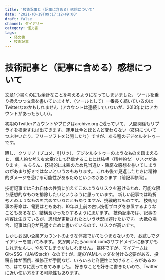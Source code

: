 ```yaml
---
title: '技術記事と（記事に含める）感想について'
date: '2021-03-19T09:17:12+09:00'
draft: false
channel: ダイアリー
category: 怪文書
tags:
  - 怪文書
  - 技術記事
---
```

# 技術記事と（記事に含める）感想について

文章1つ書くのにも余計なことを考えるようになってしまいました。
ツールを乗り換えつつ文章を書いていますが、（ツールとして）一番長く続いているのは
Twitterなのかもしれません（アカウントは連続していないが、2013年にはアカウントがあったらしい）。

初期のTwitterアカウントやブログはarchive.orgに残っていて、
人間関係もリプライを検索すれば出てきます。
運用は今とほとんど変わらない（技術についてつぶやいたり、フリーソフトを公開したり）ですが、ある種のデジタルタトゥーです。

晒し、クソリプ（ブコメ、引リツ）、デジタルタトゥーのようなものを踏まえると、
個人的な考えを文章化して発信することには結構（精神的な）リスクがあります。
もちろん、技術的に未熟のため見当違い・陳腐な感想を書いてしまうのがあまり好きではないというのもあります。
これも後で見返したときに精神的ダメージを受ける可能性があるためというのがあります（前記事参照）。

技術記事ではそれ自体の性質に加えてこのようなリスクを避けるため、可能な限り感想的なものを排除したいというふうに思っています。
新しい記事では時折考えのようなものを含めていることもありますが、挑戦的なものです。
技術記事の寿命は、需要はともあれ、10年以上前の古い技術ブログを参照するようなこともあるなど、結構長かったりするように思います。
技術記事では、記事の内容は生きているが、思想が更新されたという状況は避けたいです。
大抵の場合、記事は自分が見返すために書いているので、リスクが高いです。

しかしお固い企業アカウントのような体裁でいてもつまらないので、お試しでダイアリーを書いてみます。
気が向いたらaoirint.comのサブドメインに移すかもしれませんし、やめてしまうかもしれません。
媒体ですが、マイブームはGit+SSG（JAMStack）なのですが、謎のYAMLヘッダを付ける必要がある、投稿自体が面倒、微修正が手間など、いろいろと利便性に欠けるところがあるので、はてなに戻ってきてみました。
好きなことを好きに書きたいので、Twitterに近い使い方をする可能性もあります。
